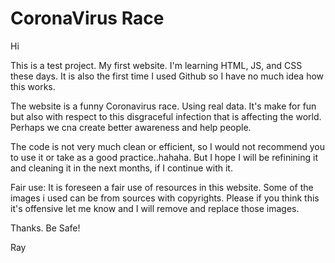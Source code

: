 # CoronaVirus Race
Hi

This is a test project. My first website. I'm learning HTML, JS, and CSS these days. It is also the first time I used Github so I have no much idea how this works.

The website is a funny Coronavirus race. Using real data.  It's make for fun but also with respect to this disgraceful infection that is affecting the world. Perhaps we cna create better awareness and help people. 

The code is not very much clean or efficient, so I would not recommend you to use it or take as a good practice..hahaha.  But I hope I will be refinining it and cleaning it in the next months, if I continue with it.

Fair use:  It is foreseen a fair use of resources in this website. Some of the images i used can be from sources with copyrights. Please if you think this it's offensive let me know and I will remove and replace those images.



Thanks. Be Safe!

Ray
